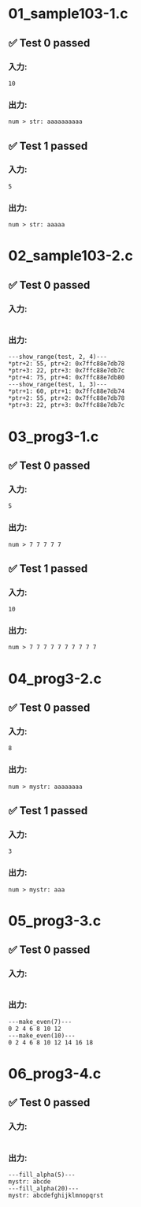 # 01_sample103-1.c
## ✅ Test 0 passed
### 入力:
```
10
```
### 出力:
```
num > str: aaaaaaaaaa
```
## ✅ Test 1 passed
### 入力:
```
5
```
### 出力:
```
num > str: aaaaa
``` 

# 02_sample103-2.c
## ✅ Test 0 passed
### 入力:
```

```
### 出力:
```
---show_range(test, 2, 4)---
*ptr+2: 55, ptr+2: 0x7ffc88e7db78
*ptr+3: 22, ptr+3: 0x7ffc88e7db7c
*ptr+4: 75, ptr+4: 0x7ffc88e7db80
---show_range(test, 1, 3)---
*ptr+1: 60, ptr+1: 0x7ffc88e7db74
*ptr+2: 55, ptr+2: 0x7ffc88e7db78
*ptr+3: 22, ptr+3: 0x7ffc88e7db7c
``` 

# 03_prog3-1.c
## ✅ Test 0 passed
### 入力:
```
5
```
### 出力:
```
num > 7 7 7 7 7
```
## ✅ Test 1 passed
### 入力:
```
10
```
### 出力:
```
num > 7 7 7 7 7 7 7 7 7 7
``` 

# 04_prog3-2.c
## ✅ Test 0 passed
### 入力:
```
8
```
### 出力:
```
num > mystr: aaaaaaaa
```
## ✅ Test 1 passed
### 入力:
```
3
```
### 出力:
```
num > mystr: aaa
``` 

# 05_prog3-3.c
## ✅ Test 0 passed
### 入力:
```

```
### 出力:
```
---make_even(7)---
0 2 4 6 8 10 12 
---make_even(10)---
0 2 4 6 8 10 12 14 16 18
``` 

# 06_prog3-4.c
## ✅ Test 0 passed
### 入力:
```

```
### 出力:
```
---fill_alpha(5)---
mystr: abcde
---fill_alpha(20)---
mystr: abcdefghijklmnopqrst
``` 

